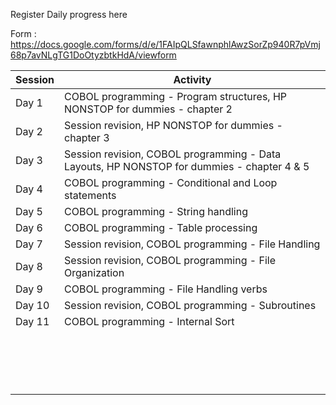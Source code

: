Register Daily progress here

Form : https://docs.google.com/forms/d/e/1FAIpQLSfawnphlAwzSorZp940R7pVmj68p7avNLgTG1DoOtyzbtkHdA/viewform

| Session   |Activity |
|----------|----------|
| Day 1   | COBOL programming - Program structures, HP NONSTOP for dummies - chapter 2    |
| Day 2    | Session revision, HP NONSTOP for dummies - chapter 3   |
| Day 3    | Session revision, COBOL programming - Data Layouts, HP NONSTOP for dummies - chapter 4 & 5|
| Day 4    | COBOL programming - Conditional and Loop statements   |
| Day 5    | COBOL programming - String handling    |
| Day 6    | COBOL programming - Table processing   |
| Day 7    | Session revision, COBOL programming -  File Handling   |
| Day 8    | Session revision, COBOL programming - File Organization    |
| Day 9    | COBOL programming - File Handling verbs    |
| Day 10    | Session revision, COBOL programming - Subroutines    |
| Day 11    | COBOL programming - Internal Sort     |
|     |     |
|     |     |
|     |     |
|     |     |
|     |     |
|     |     |
|     |     |
|     |     |
|     |     |
|     |     |
|     |     |
|     |     |
|     |     |
|     |     |
|     |     |
|     |     |
|     |     |
